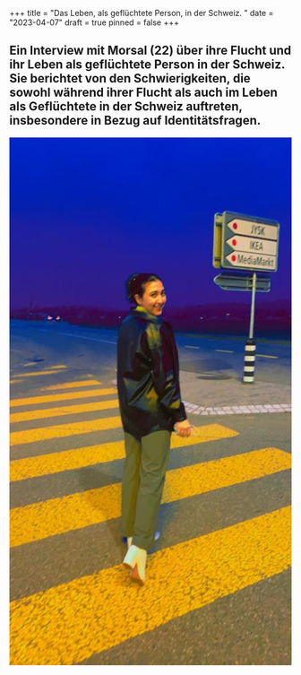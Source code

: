 +++
title = "Das Leben, als geflüchtete Person, in der Schweiz. "
date = "2023-04-07"
draft = true
pinned = false
+++
## Ein Interview mit Morsal (22) über ihre Flucht und ihr Leben als geflüchtete Person in der Schweiz. Sie berichtet von den Schwierigkeiten, die sowohl während ihrer Flucht als auch im Leben als Geflüchtete in der Schweiz auftreten, insbesondere in Bezug auf Identitätsfragen.

![Morsal (22) flüchtete 2015 in die Schweiz.](6c78ce4c-ce08-419e-9a3a-eb4464e138b0.jpg)